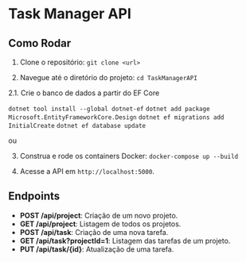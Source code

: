 # Task Manager API

## Como Rodar

1. Clone o repositório:
```git clone <url>```

2. Navegue até o diretório do projeto:
```cd TaskManagerAPI```

2.1. Crie o banco de dados a partir do EF Core

```dotnet tool install --global dotnet-ef```
```dotnet add package Microsoft.EntityFrameworkCore.Design```
```dotnet ef migrations add InitialCreate```
```dotnet ef database update```

ou

3. Construa e rode os containers Docker:
```docker-compose up --build```

4. Acesse a API em `http://localhost:5000`.

## Endpoints

- **POST /api/project**: Criação de um novo projeto.
- **GET /api/project**: Listagem de todos os projetos.
- **POST /api/task**: Criação de uma nova tarefa.
- **GET /api/task?projectId=1**: Listagem das tarefas de um projeto.
- **PUT /api/task/{id}**: Atualização de uma tarefa.

